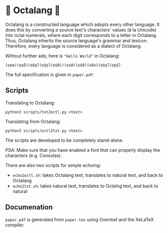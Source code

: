 # 🐙 Octalang 📜

Octalang is a constructed language which adopts every other language. It does this by converting a source text's characters' values (á la Unicode) into octal numerals, where each digit corresponds to a letter in Octalang. Thus, Octalang inherits the source language's grammar and lexicon. Therefore, every language is considered as a dialect of Octalang.

Wihtout further ado, here is `"Hello World"` in Octalang:

```
(ọọɵ)(ọǫ̂ộ)(ọộǫ̂)(ọộǫ̂)(ọộø̂)/(ọoø̂)(ọộø̂)(ọɵ̂o)(ọộǫ̂)(ọǫ̂ǫ̂)
```

The full specification is given in `paper.pdf`.

## Scripts

Translating to Octalang:

```
python3 scripts/txt2octl.py <text>
```

Translating from Octalang:

```
python3 scripts/octl2txt.py <text>
```

The scripts are developed to be completely stand-alone.

PSA: Make sure that you have enabled a font that can properly display the characters (e.g. Consolas).

There are also two scripts for simple echoing:
  * `echo2octl.sh`: takes Octalang text, translates to natural text, and back to Octalang
  *  `echo2txt.sh`: takes natural text, translates to Octalng text, and back to natural

## Documenation

`paper.pdf` is generated from `paper.tex` using Overleaf and the XeLaTeX compiler.
